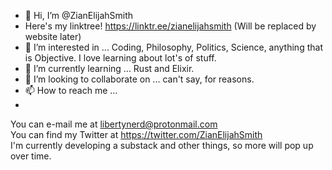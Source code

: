 - 👋 Hi, I’m @ZianElijahSmith
- Here's my linktree!  https://linktr.ee/zianelijahsmith (Will be replaced by website later)
- 👀 I’m interested in ... Coding, Philosophy, Politics, Science, anything that is Objective. I love learning about lot's of stuff.
- 🌱 I’m currently learning ... Rust and Elixir.
- 💞️ I’m looking to collaborate on ... can't say, for reasons.
- 📫 How to reach me ...
- <br>
You can e-mail me at libertynerd@protonmail.com 
<br>
You can find my Twitter at https://twitter.com/ZianElijahSmith
<br>
I'm currently developing a substack and other things, so more will pop up over time.

<!---
ZianElijahSmith/ZianElijahSmith is a ✨ special ✨ repository because its `README.md` (this file) appears on your GitHub profile.
You can click the Preview link to take a look at your changes.
--->
